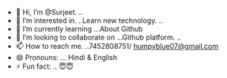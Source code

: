 - 👋 Hi, I’m @Surjeet. ..
- 👀 I’m interested in. ..Learn new technology. ..
- 🌱 I’m currently learning ...About Github 
- 💞️ I’m looking to collaborate on ...Github platform. ..
- 📫 How to reach me. ..7452808751/ humpyblue07@gmail.com
- 😄 Pronouns: ... Hindi & English 
- ⚡ Fun fact: .. 😇😇

